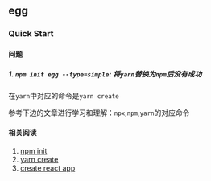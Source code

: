 ## egg

### Quick Start
#### 问题
##### 1. `npm init egg --type=simple`: 将`yarn`替换为`npm`后没有成功
在`yarn`中对应的命令是`yarn create`

参考下边的文章进行学习和理解：`npx`,`npm`,`yarn`的对应命令
    

#### 相关阅读
1. [npm init](https://docs.npmjs.com/cli-commands/init.html)
2. [yarn create](https://yarnpkg.com/en/docs/cli/create#search)
3. [create react app](https://create-react-app.dev/docs/getting-started#creating-an-app)

